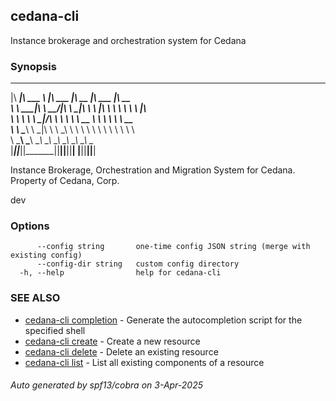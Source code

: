 ## cedana-cli

Instance brokerage and orchestration system for Cedana

### Synopsis


 ________  _______   ________  ________  ________   ________
|\   ____\|\  ___ \ |\   ___ \|\   __  \|\   ___  \|\   __  \
\ \  \___|\ \   __/|\ \  \_|\ \ \  \|\  \ \  \\ \  \ \  \|\  \
 \ \  \    \ \  \_|/_\ \  \ \\ \ \   __  \ \  \\ \  \ \   __  \
  \ \  \____\ \  \_|\ \ \  \_\\ \ \  \ \  \ \  \\ \  \ \  \ \  \
   \ \_______\ \_______\ \_______\ \__\ \__\ \__\\ \__\ \__\ \__\
    \|_______|\|_______|\|_______|\|__|\|__|\|__| \|__|\|__|\|__|

    
 Instance Brokerage, Orchestration and Migration System for Cedana.
 Property of Cedana, Corp.

 dev

### Options

```
      --config string       one-time config JSON string (merge with existing config)
      --config-dir string   custom config directory
  -h, --help                help for cedana-cli
```

### SEE ALSO

* [cedana-cli completion](cedana-cli_completion.md)	 - Generate the autocompletion script for the specified shell
* [cedana-cli create](cedana-cli_create.md)	 - Create a new resource
* [cedana-cli delete](cedana-cli_delete.md)	 - Delete an existing resource
* [cedana-cli list](cedana-cli_list.md)	 - List all existing components of a resource

###### Auto generated by spf13/cobra on 3-Apr-2025
